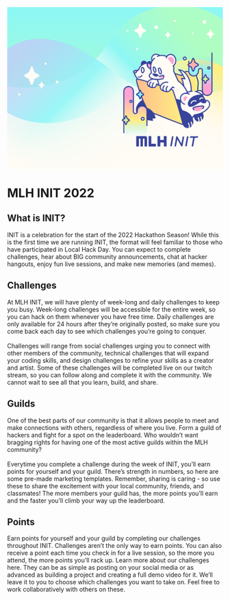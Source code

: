 <img align="center" src="newbanner.png">

# MLH INIT 2022

## What is INIT?
INIT is a celebration for the start of the 2022 Hackathon Season! While this is the first time we are running INIT, the format will feel familiar to those who have participated in Local Hack Day. You can expect to complete challenges, hear about BIG community announcements, chat at hacker hangouts, enjoy fun live sessions, and make new memories (and memes). 

## Challenges
At MLH INIT, we will have plenty of week-long and daily challenges to keep you busy. Week-long challenges will be accessible for the entire week, so you can hack on them whenever you have free time. Daily challenges are only available for 24 hours after they’re originally posted, so make sure you come back each day to see which challenges you’re going to conquer. <br>
‍<br>
Challenges will range from social challenges urging you to connect with other members of the community, technical challenges that will expand your coding skills, and design challenges to refine your skills as a creator and artist. Some of these challenges will be completed live on our twitch stream, so you can follow along and complete it with the community. We cannot wait to see all that you learn, build, and share.

## Guilds
One of the best parts of our community is that it allows people to meet and make connections with others, regardless of where you live. Form a guild of hackers and fight for a spot on the leaderboard. Who wouldn’t want bragging rights for having one of the most active guilds within the MLH community? <br>
‍<br>
Everytime you complete a challenge during the week of INIT, you’ll earn points for yourself and your guild. There’s strength in numbers, so here are some pre-made marketing templates. Remember, sharing is caring - so use these to share the excitement with your local community, friends, and classmates!  The more members your guild has, the more points you’ll earn and the faster you’ll climb your way up the leaderboard. 

## Points
Earn points for yourself and your guild by completing our challenges throughout INIT. Challenges aren’t the only way to earn points. You can also receive a point each time you check in for a live session, so the more you attend, the more points you’ll rack up. Learn more about our challenges here. They can be as simple as posting on your social media or as advanced as building a project and creating a full demo video for it. We’ll leave it to you to choose which challenges you want to take on. Feel free to work collaboratively with others on these.
